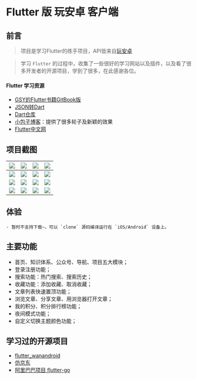 # Flutter 版 玩安卓 客户端


## 前言

> 项目是学习Flutter的练手项目，API皆来自[玩安卓](https://www.wanandroid.com/blog/show/2)

> 学习 `Flutter` 的过程中，收集了一些很好的学习网站以及插件，以及看了很多开发者的开源项目，学到了很多，在此感谢各位。

#### Flutter 学习资源
- [GSY的Flutter书籍GitBook版](https://guoshuyu.cn/home/wx/Flutter-1.html)
- [JSON转Dart](https://jsontodart.com/)
- [Dart仓库](https://pub.dev/)
- [小包子博客](https://xbzweb.com/)：提供了很多轮子及新颖的效果
- [Flutter中文网](https://flutterchina.club/)

## 项目截图
| ![](https://gitee.com/liuShuGuo/storage-img/raw/master/202112231723893.jpg) | ![](https://gitee.com/liuShuGuo/storage-img/raw/master/202112231724436.jpg) | ![](https://gitee.com/liuShuGuo/storage-img/raw/master/202112231724437.jpg) | ![](https://gitee.com/liuShuGuo/storage-img/raw/master/202112231724438.jpg) |
| :----------------------------------------------------------: | ------------------------------------------------------------ | ------------------------------------------------------------ | ------------------------------------------------------------ |
| ![](https://gitee.com/liuShuGuo/storage-img/raw/master/202112231724439.jpg) | ![](https://gitee.com/liuShuGuo/storage-img/raw/master/202112231724440.jpg) | ![](https://gitee.com/liuShuGuo/storage-img/raw/master/202112231724441.jpg) | ![](https://gitee.com/liuShuGuo/storage-img/raw/master/202112231724442.jpg) |
| ![](https://gitee.com/liuShuGuo/storage-img/raw/master/202112231724443.jpg) | ![](https://gitee.com/liuShuGuo/storage-img/raw/master/202112231724444.jpg) | ![](https://gitee.com/liuShuGuo/storage-img/raw/master/202112231724445.jpg) | ![](https://gitee.com/liuShuGuo/storage-img/raw/master/202112231724446.jpg) |
| ![](https://gitee.com/liuShuGuo/storage-img/raw/master/202112231724447.jpg) | ![](https://gitee.com/liuShuGuo/storage-img/raw/master/202112231724448.jpg) | ![](https://gitee.com/liuShuGuo/storage-img/raw/master/202112231724449.jpg) | ![](https://gitee.com/liuShuGuo/storage-img/raw/master/202112231724450.jpg) |

## 体验
    - 暂时不支持下载~，可以 `clone` 源码编译运行在 `iOS/Android` 设备上。

## 主要功能

- 首页、知识体系、公众号、导航、项目五大模块；
- 登录注册功能；
- 搜索功能：热门搜索、搜索历史；
- 收藏功能：添加收藏、取消收藏；
- 文章列表快速置顶功能；
- 浏览文章、分享文章、用浏览器打开文章；
- 我的积分、积分排行榜功能；
- 夜间模式功能；
- 自定义切换主题颜色功能；

## 学习过的开源项目
- [flutter_wanandroid](https://github.com/iceCola7/flutter_wanandroid/pulls)
- [仿京东](https://github.com/DiscoverForever/learn_flutter)
- [阿里巴巴项目 flutter-go](https://github.com/alibaba/flutter-go)
